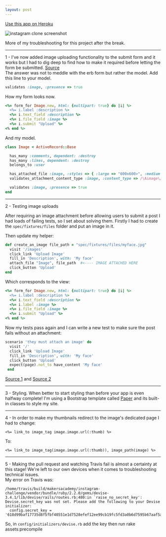 ```yaml
---
layout: post
---
```

[Use this app on Heroku]()

![instagram clone screenshot]({{site.baseurl}}/images/week8_sanjface.png)

More of my troubleshooting for this project after the break.

<!--more-->

--------

1 - I've now added image uploading functionality to the submit form and it works but I had to dig deep to find how to make it required before letting the form be submitted.   [Source](http://stackoverflow.com/questions/30149648/how-to-make-a-file-field-required-before-submit-in-erb-rails/30149708#30149708)  
The answer was not to meddle with the erb form but rather the model.  Add this line to your model.

```ruby
validates :image, :presence => true
```

How my form looks now.

```ruby
<%= form_for Image.new, html: {multipart: true} do |i| %>
  <%= i.label :description %>
  <%= i.text_field :description %>
  <%= i.file_field :image %>
  <%= i.submit "Upload" %>
<% end %>
```

And my model.

```ruby
class Image < ActiveRecord::Base

  has_many :comments, dependent: :destroy
  has_many :likes, dependent: :destroy
  belongs_to :user

  has_attached_file :image, :styles => { :large => "600x600>", :medium => "300x300>", :thumb => "100x100>" }, :default_url => "/images/:style/missing.png"
  validates_attachment_content_type :image, :content_type => /\Aimage\/.*\Z/

  validates :image, :presence => true
end
```

-------

2 - Testing image uploads

After requiring an image attachment before allowing users to submit a post I had loads of failing tests, so I set about solving them.  Firstly I had to create the `spec/fixtures/files` folder and put an image in it.

Then update my helper:

```ruby
def create_an_image file_path = "spec/fixtures/files/myface.jpg"
  visit '/images'
  click_link 'Upload Image'
  fill_in 'Description', with: 'My face'
  attach_file "Image", file_path  #<---- IMAGE ATTACHED HERE
  click_button 'Upload'
end
```

Which corresponds to the view:

```ruby
<%= form_for Image.new, html: {multipart: true} do |i| %>
  <%= i.label :description %>
  <%= i.text_field :description %>
  <%= i.label :image %>
  <%= i.file_field :image %>
  <%= i.submit "Upload" %>
<% end %>
```

Now my tests pass again and I can write a new test to make sure the post fails without an attachment:

```ruby
scenario 'they must attach an image' do
  visit '/'
  click_link 'Upload Image'
  fill_in 'Description', with: 'My face'
  click_button 'Upload'
  expect(page).not_to have_content 'My face'
 end
```

[Source 1](http://stackoverflow.com/questions/18580854/unable-to-find-file-field-photo-when-it-exists-explicitly-on-the-page-rails-4) and [Source 2](http://www.charliemassry.com/posts/29-testing-paperclip-with-rspec-capybara-and-factory-girl)

-------

3 - Styling.  When better to start styling than before your app is even halfway complete!  I'm using a Bootstrap template called [Paper](http://bootswatch.com/paper/) and its built-in classes to style my site.

---------

4 - In order to make my thumbnails redirect to the image's dedicated page I had to change:

```
<%= link_to image_tag image.image.url(:thumb) %>
```

To:

```
<%= link_to image_tag(image.image.url(:thumb)), image_path(image) %>
```

----------

5 - Making the pull request and watching Travis fail is almost a certainty at this stage!  We're left to our own devices when it comes to troubleshooting technical issues.  
My error on Travis was:

```
/home/travis/build/makersacademy/instagram-challenge/vendor/bundle/ruby/2.2.0/gems/devise-3.4.1/lib/devise/rails/routes.rb:480:in `raise_no_secret_key': Devise.secret_key was not set. Please add the following to your Devise initializer:
  config.secret_key = '618d99baf17735d8f5fbf40551e1d7528efef12ee99cb19fc5fd3a0b6d7595b67aaf5ae9cbc0c9f1a1958101ec538257a880104bff82b872d6d44a702434ac70'
```

So, in `config/initializers/devise.rb` add the key then run rake assets:precompile
